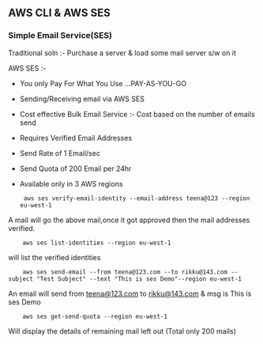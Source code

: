 ## AWS CLI & AWS SES

### Simple Email Service(SES)

Traditional soln :- Purchase a server & load some mail server s/w on it

AWS SES :-

*  You only Pay For What You Use ...PAY-AS-YOU-GO

* Sending/Receiving email via AWS SES

* Cost effective Bulk Email Service :- Cost based on the number of emails send

* Requires Verified Email Addresses

* Send Rate of 1 Email/sec

* Send Quota of 200 Email per 24hr

* Available only in 3 AWS regions

       aws ses verify-email-identity --email-address teena@123 --region eu-west-1

A mail will go the above mail,once it got approved then the mail addresses verified.

        aws ses list-identities --region eu-west-1

will list the verified identities 

        aws ses send-email --from teena@123.com --to rikku@143.com --subject "Test Subject" --text "This is ses Demo"--region eu-west-1

An email will send from teena@123.com to rikku@143.com & msg is This is ses Demo

        aws ses get-send-quota --region eu-west-1

Will display the details of remaining mail left out (Total only 200 mails) 

